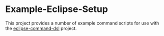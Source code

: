 Example-Eclipse-Setup
=====================

This project provides a number of example command scripts for use with the [eclipse-command-dsl](http://github.com/nineworthies/eclipse-command-dsl) project.